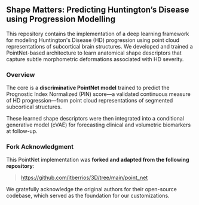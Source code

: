 ## Shape Matters: Predicting Huntington’s Disease using Progression Modelling

This repository contains the implementation of a deep learning framework for modeling Huntington's Disease (HD) progression using point cloud representations of subcortical brain structures. 
We developed and trained a PointNet-based architecture to learn anatomical shape descriptors that capture subtle morphometric deformations associated with HD severity.

### Overview

The core is a **discriminative PointNet model** trained to predict the Prognostic Index Normalized (PIN) score—a validated continuous measure of HD progression—from point cloud representations of segmented subcortical structures. 

These learned shape descriptors were then integrated into a conditional generative model (cVAE) for forecasting clinical and volumetric biomarkers at follow-up.

### Fork Acknowledgment

This PointNet implementation was **forked and adapted from the following repository**:

> https://github.com/itberrios/3D/tree/main/point_net

We gratefully acknowledge the original authors for their open-source codebase, which served as the foundation for our customizations.


